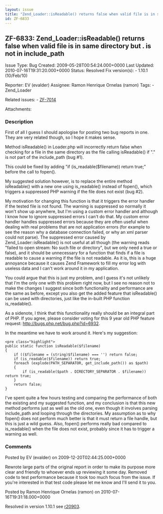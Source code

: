 ```yaml
---
layout: issue
title: "Zend_Loader::isReadable() returns false when valid file is in same directory but . is not in include_path"
id: ZF-6833
---
```


ZF-6833: Zend\_Loader::isReadable() returns false when valid file is in same directory but . is not in include\_path
--------------------------------------------------------------------------------------------------------------------

 Issue Type: Bug Created: 2009-05-28T00:54:24.000+0000 Last Updated: 2010-07-16T19:31:20.000+0000 Status: Resolved Fix version(s): - 1.10.1 (10/Feb/10)
 
 Reporter:  EV (evalder)  Assignee:  Ramon Henrique Ornelas (ramon)  Tags: - Zend\_Loader
 
 Related issues: - [ZF-7014](/issues/browse/ZF-7014)
 
 Attachments: 
### Description

First of all I guess I should apologise for posting two bug reports in one. They are very related though, so I hope it makes sense.

Method isReadable() in Loader.php will incorrectly return false when checking for a file in the same directory as the file calling isReadable() if "." is not part of the include\_path (bug #1).

This could be fixed by adding "if (is\_readable($filename)) return true;" before the call to fopen().

My suggested solution however, is to replace the entire method isReadable() with a new one using is\_readable() instead of fopen(), which triggers a suppressed PHP warning if the file does not exist (bug #2).

My motivation for changing this function is that it triggers the error handler if the tested file is not found. The warning is suppressed so normally it won't show up anywhere, but I'm using a custom error handler and although I know how to ignore suppressed errors I can't do that. My custom error handler handles suppressed errors because they are often useful when dealing with real problems that are not application errors (for example to see the reason why a database connection failed, or why an xml parser could not parse). The suppressed error caused by Zend\_Loader::isReadable() is not useful at all though (the warning reads "failed to open stream: No such file or directory", but we only need a true or false), and it should be unnecessary for a function that finds if a file is readable to cause a warning if the file is not readable. As it is, this is a huge annoyance because it causes Zend Framework to fill my error log with useless data and I can't work around it in my application.

You could argue that this is just my problem, and I guess it's not unlikely that I'm the only one with this problem right now, but I see no reason not to make the changes I suggest since both functionality and performance are the same as before, except you also get the added feature that isReadable() can be used with directories, just like the in-built PHP function is\_readable().

As a sidenote, I think that this functionality really should be an integral part of PHP. If you agree, please consider voting for this 9 year old PHP feature request: <http://bugs.php.net/bug.php?id=6932>.

In the meantime we have to work around it. Here's my suggestion:

 
    <pre class="highlight">
    public static function isReadable($filename)
    {
        if (($filename = (string)$filename) === '') return false;
        if (is_readable($filename)) return true;
        foreach (explode(PATH_SEPARATOR, get_include_path()) as $path)
        {
            if (is_readable($path . DIRECTORY_SEPARATOR . $filename)) return true;
        }
        return false;
    }


I've spent quite a few hours testing and comparing the performance of both the existing and my suggested function, and my conclusion is that this new method performs just as well as the old one, even though it involves parsing include\_path and looping through the directories. My assumption as to why fopen() does not perform much better is that it must return a file handle, but this is just a wild guess. Also, fopen() performs really bad compared to is\_readable() when the file does not exist, probably since it has to trigger a warning as well.

 

 

### Comments

Posted by EV (evalder) on 2009-12-20T02:44:25.000+0000

Rewrote large parts of the original report in order to make its purpose more clear and friendly to whoever ends up reviewing it some day. Removed code to test performance because it took too much focus from the issue. If you're interested in that test code please let me know and I'll send it to you.

 

 

Posted by Ramon Henrique Ornelas (ramon) on 2010-07-16T19:31:18.000+0000

Resolved in version 1.10.1 see [r20903](http://framework.zend.com/code/changelog/Standard_Library?cs=20903).

 

 